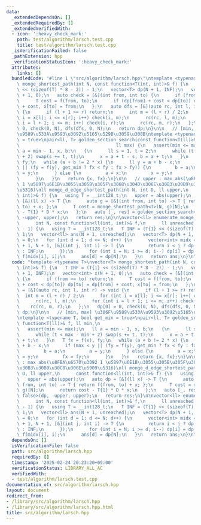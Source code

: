 ```yaml
---
data:
  _extendedDependsOn: []
  _extendedRequiredBy: []
  _extendedVerifiedWith:
  - icon: ':heavy_check_mark:'
    path: test/algorithm/larsch.test.cpp
    title: test/algorithm/larsch.test.cpp
  _isVerificationFailed: false
  _pathExtension: hpp
  _verificationStatusIcon: ':heavy_check_mark:'
  attributes:
    links: []
  bundledCode: "#line 1 \"src/algorithm/larsch.hpp\"\ntemplate <typename T>\nvector<T>\
    \ monge_shortest_path(int N, const function<T(int, int)>& f) {\n   T INF = (T{1}\
    \ << (sizeof(T) * 8 - 2)) - 1;\n   vector<T> dp(N + 1, INF);\n   vector<int> x(N\
    \ + 1, 0);\n   auto check = [&](int from, int to) {\n      if (from >= to) return;\n\
    \      T cost = f(from, to);\n      if (dp[from] + cost < dp[to]) dp[to] = dp[from]\
    \ + cost, x[to] = from;\n   };\n   auto dfs = [&](auto rc, int l, int r) -> void\
    \ {\n      if (l + 1 >= r) return;\n      int m = (l + r) / 2;\n      for (int\
    \ i = x[l]; i <= x[r]; i++) check(i, m);\n      rc(rc, l, m);\n      for (int\
    \ i = l + 1; i <= m; i++) check(i, r);\n      rc(rc, m, r);\n   };\n   dp[0] =\
    \ 0, check(0, N), dfs(dfs, 0, N);\n   return dp;\n}\n\n   // [min, max] \u306F\
    \u9589\u533A\u9593\u3092\u5165\u529B\u3059\u308B\ntemplate <typename T, bool get_min\
    \ = true>\npair<ll, T> golden_section_search(const function<T(ll)>& f, ll min,\n\
    \                                    ll max) {\n   assert(min <= max);\n   ll\
    \ a = min - 1, x, b;\n   {\n      ll s = 1, t = 2;\n      while (t < max - min\
    \ + 2) swap(s += t, t);\n      x = a + t - s, b = a + t;\n   }\n   T fx = f(x),\
    \ fy;\n   while (a + b != 2 * x) {\n      ll y = a + b - x;\n      if (max < y\
    \ || (fy = f(y), get_min ? fx < fy : fx > fy)) {\n         b = a;\n         a\
    \ = y;\n      } else {\n         a = x;\n         x = y;\n         fx = fy;\n\
    \      }\n   }\n   return {x, fx};\n}\n\n   // upper : max abs(\u8FBA\u6570\u3092\
    \ 1 \u5897\u6E1B\u3055\u305B\u305F\u3068\u304D\u306E\u30B3\u30B9\u30C8\u306E\u5909\
    \u5316)\nll monge_d_edge_shortest_path(int N, int D, ll upper,\n      const function<ll(int,\
    \ int)>& f) {\n   using T = __int128_t;\n   upper = abs(upper);\n   auto dp =\
    \ [&](ll x) -> T {\n      auto g = [&](int from, int to) -> T { return f(from,\
    \ to) + x; };\n      T cost = monge_shortest_path<T>(N, g)[N];\n      return cost\
    \ - T{1} * D * x;\n   };\n   auto [_, res] = golden_section_search<T, false>(dp,\
    \ -upper, upper);\n   return res;\n}\n\nvector<ll> enumerate_monge_d_edge_shortest_path(\n\
    \      int N, const function<ll(int, int)>& f,\n      ll unreached = (1LL << 62)\
    \ - 1) {\n   using T = __int128_t;\n   T INF = (T{1} << (sizeof(T) * 8 - 2)) -\
    \ 1;\n   vector<ll> ans(N + 1, unreached);\n   vector<T> dp(N + 1, INF);\n   dp[0]\
    \ = 0;\n   for (int d = 1; d <= N; d++) {\n      vector<int> midx = monotone_minima<T>(N\
    \ + 1, N + 1, [&](int j, int i) -> T {\n         return i < j ? dp[i] + f(i, j)\
    \ : INF;\n      });\n      for (int i = N; i >= d; i--) dp[i] = dp[midx[i]] +\
    \ f(midx[i], i);\n      ans[d] = dp[N];\n   }\n   return ans;\n}\n"
  code: "template <typename T>\nvector<T> monge_shortest_path(int N, const function<T(int,\
    \ int)>& f) {\n   T INF = (T{1} << (sizeof(T) * 8 - 2)) - 1;\n   vector<T> dp(N\
    \ + 1, INF);\n   vector<int> x(N + 1, 0);\n   auto check = [&](int from, int to)\
    \ {\n      if (from >= to) return;\n      T cost = f(from, to);\n      if (dp[from]\
    \ + cost < dp[to]) dp[to] = dp[from] + cost, x[to] = from;\n   };\n   auto dfs\
    \ = [&](auto rc, int l, int r) -> void {\n      if (l + 1 >= r) return;\n    \
    \  int m = (l + r) / 2;\n      for (int i = x[l]; i <= x[r]; i++) check(i, m);\n\
    \      rc(rc, l, m);\n      for (int i = l + 1; i <= m; i++) check(i, r);\n  \
    \    rc(rc, m, r);\n   };\n   dp[0] = 0, check(0, N), dfs(dfs, 0, N);\n   return\
    \ dp;\n}\n\n   // [min, max] \u306F\u9589\u533A\u9593\u3092\u5165\u529B\u3059\u308B\
    \ntemplate <typename T, bool get_min = true>\npair<ll, T> golden_section_search(const\
    \ function<T(ll)>& f, ll min,\n                                    ll max) {\n\
    \   assert(min <= max);\n   ll a = min - 1, x, b;\n   {\n      ll s = 1, t = 2;\n\
    \      while (t < max - min + 2) swap(s += t, t);\n      x = a + t - s, b = a\
    \ + t;\n   }\n   T fx = f(x), fy;\n   while (a + b != 2 * x) {\n      ll y = a\
    \ + b - x;\n      if (max < y || (fy = f(y), get_min ? fx < fy : fx > fy)) {\n\
    \         b = a;\n         a = y;\n      } else {\n         a = x;\n         x\
    \ = y;\n         fx = fy;\n      }\n   }\n   return {x, fx};\n}\n\n   // upper\
    \ : max abs(\u8FBA\u6570\u3092 1 \u5897\u6E1B\u3055\u305B\u305F\u3068\u304D\u306E\
    \u30B3\u30B9\u30C8\u306E\u5909\u5316)\nll monge_d_edge_shortest_path(int N, int\
    \ D, ll upper,\n      const function<ll(int, int)>& f) {\n   using T = __int128_t;\n\
    \   upper = abs(upper);\n   auto dp = [&](ll x) -> T {\n      auto g = [&](int\
    \ from, int to) -> T { return f(from, to) + x; };\n      T cost = monge_shortest_path<T>(N,\
    \ g)[N];\n      return cost - T{1} * D * x;\n   };\n   auto [_, res] = golden_section_search<T,\
    \ false>(dp, -upper, upper);\n   return res;\n}\n\nvector<ll> enumerate_monge_d_edge_shortest_path(\n\
    \      int N, const function<ll(int, int)>& f,\n      ll unreached = (1LL << 62)\
    \ - 1) {\n   using T = __int128_t;\n   T INF = (T{1} << (sizeof(T) * 8 - 2)) -\
    \ 1;\n   vector<ll> ans(N + 1, unreached);\n   vector<T> dp(N + 1, INF);\n   dp[0]\
    \ = 0;\n   for (int d = 1; d <= N; d++) {\n      vector<int> midx = monotone_minima<T>(N\
    \ + 1, N + 1, [&](int j, int i) -> T {\n         return i < j ? dp[i] + f(i, j)\
    \ : INF;\n      });\n      for (int i = N; i >= d; i--) dp[i] = dp[midx[i]] +\
    \ f(midx[i], i);\n      ans[d] = dp[N];\n   }\n   return ans;\n}\n"
  dependsOn: []
  isVerificationFile: false
  path: src/algorithm/larsch.hpp
  requiredBy: []
  timestamp: '2025-02-24 20:23:20+09:00'
  verificationStatus: LIBRARY_ALL_AC
  verifiedWith:
  - test/algorithm/larsch.test.cpp
documentation_of: src/algorithm/larsch.hpp
layout: document
redirect_from:
- /library/src/algorithm/larsch.hpp
- /library/src/algorithm/larsch.hpp.html
title: src/algorithm/larsch.hpp
---
```

